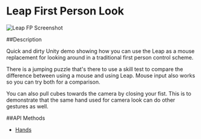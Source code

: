 Leap First Person Look
=========

![Leap FP Screenshot](https://lm-assets.s3.amazonaws.com/screenshots/leapfirstpersonlook.png)

##Description

Quick and dirty Unity demo showing how you can use the Leap as a mouse replacement for looking around in a traditional first person control scheme.

There is a jumping puzzle that's there to use a skill test to compare the difference between using a mouse and using Leap. Mouse input also works so you can try both for a comparison.

You can also pull cubes towards the camera by closing your fist. This is to demonstrate that the same hand used for camera look can do other gestures as well.

##API Methods
* [Hands](https://developer.leapmotion.com/documentation/csharp/api/Leap.Hand.html)



